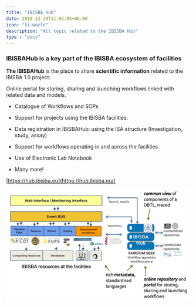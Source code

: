 ```yaml
---
title: "IBISBA Hub"
date: 2018-12-28T11:02:05+06:00
icon: "ti-world"
description: "All topic related to the IBISBA Hub"
type : "docs"
---
```


### IBISBAHub is a key part of the IBISBA ecosystem of facilities  

**The IBISBAHub** is the place to share **scientific information** related to the IBISBA 1.0 project: 

Online portal for storing, sharing and launching workflows linked with related data and models.  

- Catalogue of Workflows and SOPs

- Support for projects using the IBISBA facilities:

- Data registration in IBISBAHub: using the ISA structure (Investigation, study, assay)

- Support for workflows operating in and across the facilities

- Use of Electronic Lab Notebook

- Many more! 



[https://hub.ibisba.eu](https://hub.ibisba.eu/)


![](Concept.png)